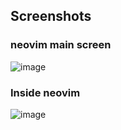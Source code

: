 ## Screenshots
### neovim main screen
![image](https://github.com/OmarAzizi/dotfiles/assets/110500643/a645b9e8-45b6-4e12-8089-0112f3b0f71b)

### Inside neovim
![image](https://github.com/OmarAzizi/dotfiles/assets/110500643/5886f9cb-b623-4e52-be15-cc247f1371a2)
